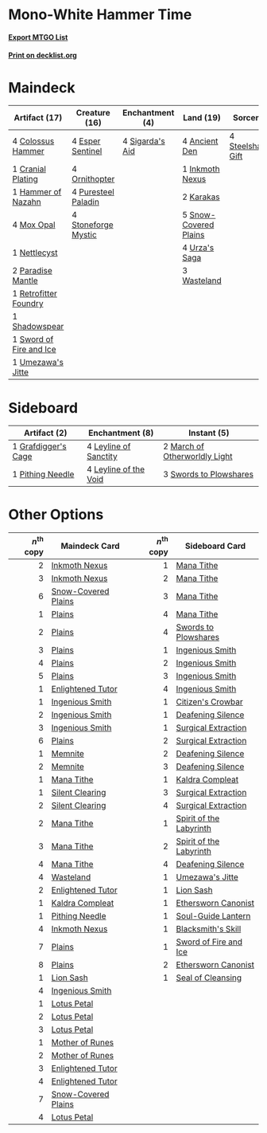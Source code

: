 # Mono-White Hammer Time

#### [Export MTGO List](../collection/Mono-White%20Hammer%20Time/Mono-White%20Hammer%20Time.txt)
#### [Print on decklist.org](http://decklist.org/?deckmain=4%09Ancient%20Den%0A4%09Colossus%20Hammer%0A1%09Cranial%20Plating%0A4%09Esper%20Sentinel%0A1%09Hammer%20of%20Nazahn%0A1%09Inkmoth%20Nexus%0A2%09Karakas%0A4%09Mox%20Opal%0A1%09Nettlecyst%0A4%09Ornithopter%0A2%09Paradise%20Mantle%0A4%09Puresteel%20Paladin%0A1%09Retrofitter%20Foundry%0A1%09Shadowspear%0A4%09Sigarda's%20Aid%0A5%09Snow-Covered%20Plains%0A4%09Steelshaper's%20Gift%0A4%09Stoneforge%20Mystic%0A1%09Sword%20of%20Fire%20and%20Ice%0A1%09Umezawa's%20Jitte%0A4%09Urza's%20Saga%0A3%09Wasteland&deckside=1%09Grafdigger's%20Cage%0A4%09Leyline%20of%20Sanctity%0A4%09Leyline%20of%20the%20Void%0A2%09March%20of%20Otherworldly%20Light%0A1%09Pithing%20Needle%0A3%09Swords%20to%20Plowshares)
# Maindeck

|                                          Artifact (17)                                          |                                        Creature (16)                                         |                                     Enchantment (4)                                      |                                           Land (19)                                            |                                         Sorcery (4)                                          |
|-------------------------------------------------------------------------------------------------|----------------------------------------------------------------------------------------------|------------------------------------------------------------------------------------------|------------------------------------------------------------------------------------------------|----------------------------------------------------------------------------------------------|
|4 [Colossus Hammer](http://gatherer.wizards.com/Pages/Card/Details.aspx?multiverseid=466977)     |4 [Esper Sentinel](http://gatherer.wizards.com/Pages/Card/Details.aspx?multiverseid=522088)   |4 [Sigarda's Aid](http://gatherer.wizards.com/Pages/Card/Details.aspx?multiverseid=414333)|4 [Ancient Den](http://gatherer.wizards.com/Pages/Card/Details.aspx?multiverseid=205275)        |4 [Steelshaper's Gift](http://gatherer.wizards.com/Pages/Card/Details.aspx?multiverseid=51078)|
|1 [Cranial Plating](http://gatherer.wizards.com/Pages/Card/Details.aspx?multiverseid=51184)      |4 [Ornithopter](http://gatherer.wizards.com/Pages/Card/Details.aspx?multiverseid=129665)      |                                                                                          |1 [Inkmoth Nexus](http://gatherer.wizards.com/Pages/Card/Details.aspx?multiverseid=213731)      |                                                                                              |
|1 [Hammer of Nazahn](http://gatherer.wizards.com/Pages/Card/Details.aspx?multiverseid=489933)    |4 [Puresteel Paladin](http://gatherer.wizards.com/Pages/Card/Details.aspx?multiverseid=227504)|                                                                                          |2 [Karakas](http://gatherer.wizards.com/Pages/Card/Details.aspx?multiverseid=413782)            |                                                                                              |
|4 [Mox Opal](http://gatherer.wizards.com/Pages/Card/Details.aspx?multiverseid=397719)            |4 [Stoneforge Mystic](http://gatherer.wizards.com/Pages/Card/Details.aspx?multiverseid=198383)|                                                                                          |5 [Snow-Covered Plains](http://gatherer.wizards.com/Pages/Card/Details.aspx?multiverseid=121267)|                                                                                              |
|1 [Nettlecyst](http://gatherer.wizards.com/Pages/Card/Details.aspx?multiverseid=522307)          |                                                                                              |                                                                                          |4 [Urza's Saga](http://gatherer.wizards.com/Pages/Card/Details.aspx?multiverseid=522335)        |                                                                                              |
|2 [Paradise Mantle](http://gatherer.wizards.com/Pages/Card/Details.aspx?multiverseid=73558)      |                                                                                              |                                                                                          |3 [Wasteland](http://gatherer.wizards.com/Pages/Card/Details.aspx?multiverseid=413790)          |                                                                                              |
|1 [Retrofitter Foundry](http://gatherer.wizards.com/Pages/Card/Details.aspx?multiverseid=450658) |                                                                                              |                                                                                          |                                                                                                |                                                                                              |
|1 [Shadowspear](http://gatherer.wizards.com/Pages/Card/Details.aspx?multiverseid=476487)         |                                                                                              |                                                                                          |                                                                                                |                                                                                              |
|1 [Sword of Fire and Ice](http://gatherer.wizards.com/Pages/Card/Details.aspx?multiverseid=46429)|                                                                                              |                                                                                          |                                                                                                |                                                                                              |
|1 [Umezawa's Jitte](http://gatherer.wizards.com/Pages/Card/Details.aspx?multiverseid=81979)      |                                                                                              |                                                                                          |                                                                                                |                                                                                              |


# Sideboard

|                                         Artifact (2)                                         |                                        Enchantment (8)                                         |                                              Instant (5)                                               |
|----------------------------------------------------------------------------------------------|------------------------------------------------------------------------------------------------|--------------------------------------------------------------------------------------------------------|
|1 [Grafdigger's Cage](http://gatherer.wizards.com/Pages/Card/Details.aspx?multiverseid=278452)|4 [Leyline of Sanctity](http://gatherer.wizards.com/Pages/Card/Details.aspx?multiverseid=204993)|2 [March of Otherworldly Light](http://gatherer.wizards.com/Pages/Card/Details.aspx?multiverseid=548321)|
|1 [Pithing Needle](http://gatherer.wizards.com/Pages/Card/Details.aspx?multiverseid=129526)   |4 [Leyline of the Void](http://gatherer.wizards.com/Pages/Card/Details.aspx?multiverseid=107682)|3 [Swords to Plowshares](http://gatherer.wizards.com/Pages/Card/Details.aspx?multiverseid=869)          |


# Other Options

|*n*<sup>th</sup> copy|                                        Maindeck Card                                         |*n*<sup>th</sup> copy|                                          Sideboard Card                                          |
|--------------------:|----------------------------------------------------------------------------------------------|--------------------:|--------------------------------------------------------------------------------------------------|
|                    2|[Inkmoth Nexus](http://gatherer.wizards.com/Pages/Card/Details.aspx?multiverseid=213731)      |                    1|[Mana Tithe](http://gatherer.wizards.com/Pages/Card/Details.aspx?multiverseid=122324)             |
|                    3|[Inkmoth Nexus](http://gatherer.wizards.com/Pages/Card/Details.aspx?multiverseid=213731)      |                    2|[Mana Tithe](http://gatherer.wizards.com/Pages/Card/Details.aspx?multiverseid=122324)             |
|                    6|[Snow-Covered Plains](http://gatherer.wizards.com/Pages/Card/Details.aspx?multiverseid=121267)|                    3|[Mana Tithe](http://gatherer.wizards.com/Pages/Card/Details.aspx?multiverseid=122324)             |
|                    1|[Plains](http://gatherer.wizards.com/Pages/Card/Details.aspx?multiverseid=439856)             |                    4|[Mana Tithe](http://gatherer.wizards.com/Pages/Card/Details.aspx?multiverseid=122324)             |
|                    2|[Plains](http://gatherer.wizards.com/Pages/Card/Details.aspx?multiverseid=439856)             |                    4|[Swords to Plowshares](http://gatherer.wizards.com/Pages/Card/Details.aspx?multiverseid=869)      |
|                    3|[Plains](http://gatherer.wizards.com/Pages/Card/Details.aspx?multiverseid=439856)             |                    1|[Ingenious Smith](http://gatherer.wizards.com/Pages/Card/Details.aspx?multiverseid=527308)        |
|                    4|[Plains](http://gatherer.wizards.com/Pages/Card/Details.aspx?multiverseid=439856)             |                    2|[Ingenious Smith](http://gatherer.wizards.com/Pages/Card/Details.aspx?multiverseid=527308)        |
|                    5|[Plains](http://gatherer.wizards.com/Pages/Card/Details.aspx?multiverseid=439856)             |                    3|[Ingenious Smith](http://gatherer.wizards.com/Pages/Card/Details.aspx?multiverseid=527308)        |
|                    1|[Enlightened Tutor](http://gatherer.wizards.com/Pages/Card/Details.aspx?multiverseid=15355)   |                    4|[Ingenious Smith](http://gatherer.wizards.com/Pages/Card/Details.aspx?multiverseid=527308)        |
|                    1|[Ingenious Smith](http://gatherer.wizards.com/Pages/Card/Details.aspx?multiverseid=527308)    |                    1|[Citizen's Crowbar](http://gatherer.wizards.com/Pages/Card/Details.aspx?multiverseid=555209)      |
|                    2|[Ingenious Smith](http://gatherer.wizards.com/Pages/Card/Details.aspx?multiverseid=527308)    |                    1|[Deafening Silence](http://gatherer.wizards.com/Pages/Card/Details.aspx?multiverseid=472972)      |
|                    3|[Ingenious Smith](http://gatherer.wizards.com/Pages/Card/Details.aspx?multiverseid=527308)    |                    1|[Surgical Extraction](http://gatherer.wizards.com/Pages/Card/Details.aspx?multiverseid=397706)    |
|                    6|[Plains](http://gatherer.wizards.com/Pages/Card/Details.aspx?multiverseid=439856)             |                    2|[Surgical Extraction](http://gatherer.wizards.com/Pages/Card/Details.aspx?multiverseid=397706)    |
|                    1|[Memnite](http://gatherer.wizards.com/Pages/Card/Details.aspx?multiverseid=194078)            |                    2|[Deafening Silence](http://gatherer.wizards.com/Pages/Card/Details.aspx?multiverseid=472972)      |
|                    2|[Memnite](http://gatherer.wizards.com/Pages/Card/Details.aspx?multiverseid=194078)            |                    3|[Deafening Silence](http://gatherer.wizards.com/Pages/Card/Details.aspx?multiverseid=472972)      |
|                    1|[Mana Tithe](http://gatherer.wizards.com/Pages/Card/Details.aspx?multiverseid=122324)         |                    1|[Kaldra Compleat](http://gatherer.wizards.com/Pages/Card/Details.aspx?multiverseid=522303)        |
|                    1|[Silent Clearing](http://gatherer.wizards.com/Pages/Card/Details.aspx?multiverseid=464195)    |                    3|[Surgical Extraction](http://gatherer.wizards.com/Pages/Card/Details.aspx?multiverseid=397706)    |
|                    2|[Silent Clearing](http://gatherer.wizards.com/Pages/Card/Details.aspx?multiverseid=464195)    |                    4|[Surgical Extraction](http://gatherer.wizards.com/Pages/Card/Details.aspx?multiverseid=397706)    |
|                    2|[Mana Tithe](http://gatherer.wizards.com/Pages/Card/Details.aspx?multiverseid=122324)         |                    1|[Spirit of the Labyrinth](http://gatherer.wizards.com/Pages/Card/Details.aspx?multiverseid=378399)|
|                    3|[Mana Tithe](http://gatherer.wizards.com/Pages/Card/Details.aspx?multiverseid=122324)         |                    2|[Spirit of the Labyrinth](http://gatherer.wizards.com/Pages/Card/Details.aspx?multiverseid=378399)|
|                    4|[Mana Tithe](http://gatherer.wizards.com/Pages/Card/Details.aspx?multiverseid=122324)         |                    4|[Deafening Silence](http://gatherer.wizards.com/Pages/Card/Details.aspx?multiverseid=472972)      |
|                    4|[Wasteland](http://gatherer.wizards.com/Pages/Card/Details.aspx?multiverseid=413790)          |                    1|[Umezawa's Jitte](http://gatherer.wizards.com/Pages/Card/Details.aspx?multiverseid=81979)         |
|                    2|[Enlightened Tutor](http://gatherer.wizards.com/Pages/Card/Details.aspx?multiverseid=15355)   |                    1|[Lion Sash](http://gatherer.wizards.com/Pages/Card/Details.aspx?multiverseid=548319)              |
|                    1|[Kaldra Compleat](http://gatherer.wizards.com/Pages/Card/Details.aspx?multiverseid=522303)    |                    1|[Ethersworn Canonist](http://gatherer.wizards.com/Pages/Card/Details.aspx?multiverseid=174931)    |
|                    1|[Pithing Needle](http://gatherer.wizards.com/Pages/Card/Details.aspx?multiverseid=129526)     |                    1|[Soul-Guide Lantern](http://gatherer.wizards.com/Pages/Card/Details.aspx?multiverseid=476488)     |
|                    4|[Inkmoth Nexus](http://gatherer.wizards.com/Pages/Card/Details.aspx?multiverseid=213731)      |                    1|[Blacksmith's Skill](http://gatherer.wizards.com/Pages/Card/Details.aspx?multiverseid=522082)     |
|                    7|[Plains](http://gatherer.wizards.com/Pages/Card/Details.aspx?multiverseid=439856)             |                    1|[Sword of Fire and Ice](http://gatherer.wizards.com/Pages/Card/Details.aspx?multiverseid=46429)   |
|                    8|[Plains](http://gatherer.wizards.com/Pages/Card/Details.aspx?multiverseid=439856)             |                    2|[Ethersworn Canonist](http://gatherer.wizards.com/Pages/Card/Details.aspx?multiverseid=174931)    |
|                    1|[Lion Sash](http://gatherer.wizards.com/Pages/Card/Details.aspx?multiverseid=548319)          |                    1|[Seal of Cleansing](http://gatherer.wizards.com/Pages/Card/Details.aspx?multiverseid=405369)      |
|                    4|[Ingenious Smith](http://gatherer.wizards.com/Pages/Card/Details.aspx?multiverseid=527308)    |                     |                                                                                                  |
|                    1|[Lotus Petal](http://gatherer.wizards.com/Pages/Card/Details.aspx?multiverseid=420602)        |                     |                                                                                                  |
|                    2|[Lotus Petal](http://gatherer.wizards.com/Pages/Card/Details.aspx?multiverseid=420602)        |                     |                                                                                                  |
|                    3|[Lotus Petal](http://gatherer.wizards.com/Pages/Card/Details.aspx?multiverseid=420602)        |                     |                                                                                                  |
|                    1|[Mother of Runes](http://gatherer.wizards.com/Pages/Card/Details.aspx?multiverseid=430236)    |                     |                                                                                                  |
|                    2|[Mother of Runes](http://gatherer.wizards.com/Pages/Card/Details.aspx?multiverseid=430236)    |                     |                                                                                                  |
|                    3|[Enlightened Tutor](http://gatherer.wizards.com/Pages/Card/Details.aspx?multiverseid=15355)   |                     |                                                                                                  |
|                    4|[Enlightened Tutor](http://gatherer.wizards.com/Pages/Card/Details.aspx?multiverseid=15355)   |                     |                                                                                                  |
|                    7|[Snow-Covered Plains](http://gatherer.wizards.com/Pages/Card/Details.aspx?multiverseid=121267)|                     |                                                                                                  |
|                    4|[Lotus Petal](http://gatherer.wizards.com/Pages/Card/Details.aspx?multiverseid=420602)        |                     |                                                                                                  |

